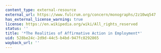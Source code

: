 ```yaml
---
content_type: external-resource
external_url: https://www.fulcrum.org/concern/monographs/2z10wq547
has_external_license_warning: true
license: https://en.wikipedia.org/wiki/All_rights_reserved
status: ''
title: '*The Realities of Affirmative Action in Employment*'
uid: 528be24c-2d9d-44c5-b4bd-947fc8292865
wayback_url: ''
---
```

